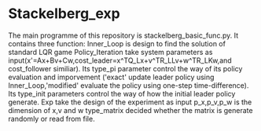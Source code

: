 # Stackelberg_exp
The main programme of this repository is stackelberg_basic_func.py. It contains three function:
Inner_Loop is design to find the solution of standard LQR game
Policy_Iteration take system parameters as input(x'=Ax+Bv+Cw,cost_leader=x^TQ_Lx+v^TR_LLv+w^TR_LKw,and cost_follower similiar).
Its type_pi parameter control the way of its policy evaluation and imporvement
('exact' update leader policy using Inner_Loop,'modified' evaluate the policy using one-step time-difference).
Its type_init parameters control the way of how the initial leader policy generate.
Exp take the design of the experiment as input
p_x,p_v,p_w is the dimension of x,v and w
type_matrix decided whether the matrix is generate randomly or read from file.
